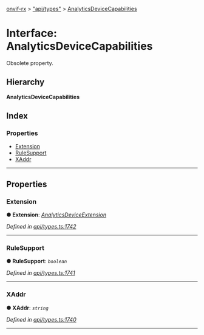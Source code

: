 [onvif-rx](../README.md) > ["api/types"](../modules/_api_types_.md) > [AnalyticsDeviceCapabilities](../interfaces/_api_types_.analyticsdevicecapabilities.md)

# Interface: AnalyticsDeviceCapabilities

Obsolete property.

## Hierarchy

**AnalyticsDeviceCapabilities**

## Index

### Properties

* [Extension](_api_types_.analyticsdevicecapabilities.md#extension)
* [RuleSupport](_api_types_.analyticsdevicecapabilities.md#rulesupport)
* [XAddr](_api_types_.analyticsdevicecapabilities.md#xaddr)

---

## Properties

<a id="extension"></a>

###  Extension

**● Extension**: *[AnalyticsDeviceExtension](_api_types_.analyticsdeviceextension.md)*

*Defined in [api/types.ts:1742](https://github.com/patrickmichalina/onvif-rx/blob/d62cee9/src/api/types.ts#L1742)*

___
<a id="rulesupport"></a>

###  RuleSupport

**● RuleSupport**: *`boolean`*

*Defined in [api/types.ts:1741](https://github.com/patrickmichalina/onvif-rx/blob/d62cee9/src/api/types.ts#L1741)*

___
<a id="xaddr"></a>

###  XAddr

**● XAddr**: *`string`*

*Defined in [api/types.ts:1740](https://github.com/patrickmichalina/onvif-rx/blob/d62cee9/src/api/types.ts#L1740)*

___

